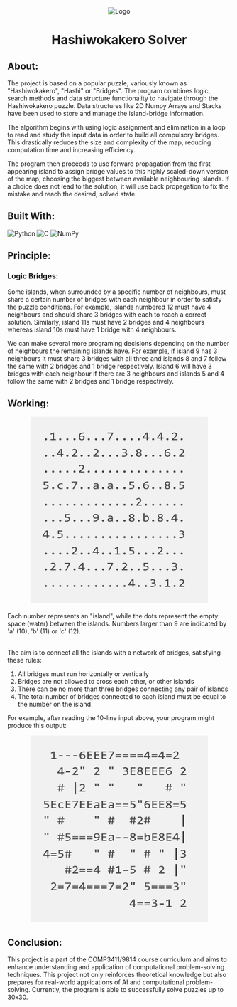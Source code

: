 <div class="Image" align="center">
  <img src="https://upload.wikimedia.org/wikipedia/commons/1/1e/Bridges-answer.png" alt="Logo" width="180" height="150" border-radius="25%">
</div>
<h1 align="center">Hashiwokakero Solver</h1>

## About: 
The project is based on a popular puzzle, variously known as "Hashiwokakero", "Hashi" or "Bridges". The program combines logic, search methods and data structure functionality to navigate through the Hashiwokakero puzzle. 
Data structures like 2D Numpy Arrays and Stacks have been used to store and manage the island-bridge information. <br>

The algorithm begins with using logic assignment and elimination in a loop to read and study the input data in order to build all compulsory bridges. 
This drastically reduces the size and complexity of the map, reducing computation time and increasing efficiency. <br>

The program then proceeds to use forward propagation from the first appearing island to assign bridge values to this highly scaled-down version of the map, choosing the biggest between available neighbouring islands. 
If a choice does not lead to the solution, it will use back propagation to fix the mistake and reach the desired, solved state.

## Built With:
![Python](https://img.shields.io/badge/python-3670A0?style=for-the-badge&logo=python&logoColor=ffdd54) 
![C](https://img.shields.io/badge/c-%2300599C.svg?style=for-the-badge&logo=c&logoColor=white) 
![NumPy](https://img.shields.io/badge/numpy-%23013243.svg?style=for-the-badge&logo=numpy&logoColor=white) 


## Principle:
### Logic Bridges:
Some islands, when surrounded by a specific number of neighbours, must share a certain number of bridges with each neighbour in order to satisfy the puzzle conditions.
For example, islands numbered 12 must have 4 neighbours and should share 3 bridges with each to reach a correct solution. 
Similarly, island 11s must have 2 bridges and 4 neighbours whereas island 10s must have 1 bridge with 4 neighbours. <br>

We can make several more programing decisions depending on the number of neighbours the remaining islands have. 
For example, if island 9 has 3 neighbours it must share 3 bridges with all three and islands 8 and 7 follow the same with 2 bridges and 1 bridge respectively.
Island 6 will have 3 bridges with each neighbour if there are 3 neighbours and islands 5 and 4 follow the same with 2 bridges and 1 bridge respectively. 

## Working: 
<div class="Image" align="center">
  <img src="https://github.com/aryaman-sakthi/Hashiwokakero/blob/main/assets/Example.png" alt="Logo" width="400" height="420" border-radius="25%">
</div>
<br>
Each number represents an "island", while the dots represent the empty space (water) between the islands. Numbers larger than 9 are indicated by 'a' (10), 'b' (11) or 'c' (12). <br><br>

The aim is to connect all the islands with a network of bridges, satisfying these rules:
  1. All bridges must run horizontally or vertically
  2. Bridges are not allowed to cross each other, or other islands
  3. There can be no more than three bridges connecting any pair of islands
  4. The total number of bridges connected to each island must be equal to the number on the island

For example, after reading the 10-line input above, your program might produce this output:
<div class="Image" align="center">
  <img src="https://github.com/aryaman-sakthi/Hashiwokakero/blob/main/assets/Example Solved.png" alt="Logo" width="400" height="420" border-radius="25%">
</div>

## Conclusion:
This project is a part of the COMP3411/9814 course curriculum and aims to enhance understanding and application of computational problem-solving techniques. This project not only reinforces theoretical knowledge but also prepares for real-world applications of AI and computational problem-solving. Currently, the program is able to successfully solve puzzles up to 30x30.
